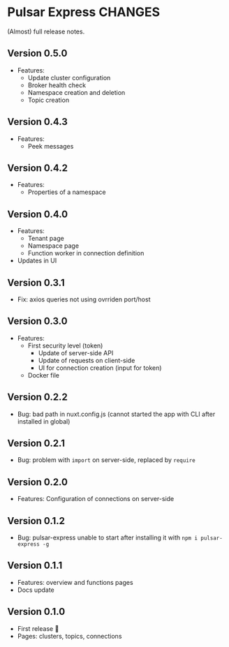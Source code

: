 # Pulsar Express CHANGES

(Almost) full release notes.

## Version 0.5.0

* Features:
  * Update cluster configuration
  * Broker health check
  * Namespace creation and deletion
  * Topic creation


## Version 0.4.3

* Features:
  * Peek messages


## Version 0.4.2

* Features:
  * Properties of a namespace


## Version 0.4.0

* Features:
  * Tenant page
  * Namespace page
  * Function worker in connection definition
* Updates in UI


## Version 0.3.1

* Fix: axios queries not using ovrriden port/host


## Version 0.3.0

* Features:
  * First security level (token)
    * Update of server-side API
    * Update of requests on client-side
    * UI for connection creation (input for token)
  * Docker file


## Version 0.2.2

* Bug: bad path in nuxt.config.js (cannot started the app with CLI after installed in global)


## Version 0.2.1

* Bug: problem with `import` on server-side, replaced by `require`


## Version 0.2.0

* Features: Configuration of connections on server-side


## Version 0.1.2

* Bug: pulsar-express unable to start after installing it with `npm i pulsar-express -g`


## Version 0.1.1

* Features: overview and functions pages
* Docs update


## Version 0.1.0

* First release :tada:
* Pages: clusters, topics, connections

